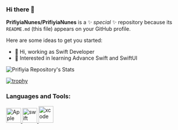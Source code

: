 ### Hi there 👋

**PrifiyiaNunes/PrifiyiaNunes** is a ✨ _special_ ✨ repository because its `README.md` (this file) appears on your GitHub profile.

Here are some ideas to get you started:

- 🔭 Hi, working as Swift Developer
- 🌱 Interested in learning Advance Swift and SwiftUI
<!--
- 👯 I’m looking to collaborate on ...
- 🤔 I’m looking for help with ...
- 💬 Ask me about ...
- 📫 How to reach me: ...
- 😄 Pronouns: ...
- ⚡ Fun fact: ...
-->
<p align="left">
</p>


![Prifiyia Repository's Stats](https://github-readme-stats.vercel.app/api?username=PrifiyiaNunes&theme=aura_dark&show_icons=true) 

[![trophy](https://github-profile-trophy.vercel.app/?username=PrifiyiaNunes&margin-w=10&theme=algolia)](https://github.com/ryo-ma/github-profile-trophy)

<h3 align="left">Languages and Tools:</h3>
<p align="left"> <a href="https://developer.apple.com/" target="_blank" rel="noreferrer"> 
<img src="https://www.vectorlogo.zone/logos/apple/apple-tile.svg" alt="Apple" width="40" height="40"/> </a> 
<a href="https://developer.apple.com/documentation/swift" target="_blank" rel="noreferrer"> 
<img src="https://www.vectorlogo.zone/logos/swift/swift-icon.svg" alt="swift" width="40" height="40"/> </a> 
<a href="https://developer.apple.com/documentation/xcode" target="_blank" rel="noreferrer"> 
<img src="https://www.vectorlogo.zone/logos/apple_xcode/apple_xcode-icon.svg" alt="xcode" width="40" height="45"/> </a>  </p> </br></br>

